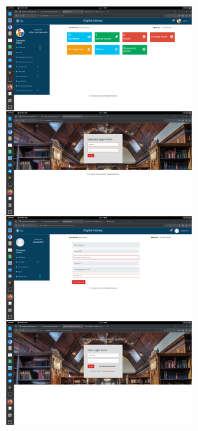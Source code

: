 ![Screenshot](https://github.com/abdellahsued/Digitallibrary/blob/d33e0ecead95fdaef0db4c5a9af304eed1424284/Screenshot%20from%202025-06-02%2006-54-39.png)
![Screenshot](https://github.com/abdellahsued/Digitallibrary/blob/f7ed89f63909e3de6fd3683e758a5b820af6f904/Screenshot%20from%202025-06-02%2006-54-12.png)
![Screenshot](https://github.com/abdellahsued/Digitallibrary/blob/26012a88228861a0cc9e9569cd4ba6335fbfafef/Screenshot%20from%202025-06-02%2006-58-40.png)
![Screenshot](https://github.com/abdellahsued/Digitallibrary/blob/b26b366fceb960d7e59f79dcb30d51e8429f9245/Screenshot%20from%202025-06-02%2006-56-15.png)
